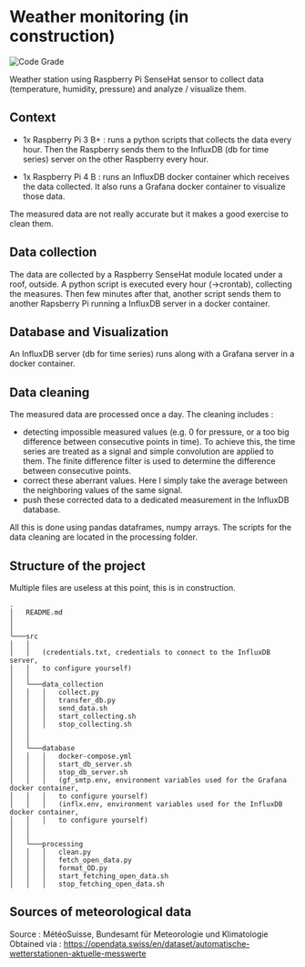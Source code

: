 # Weather monitoring (in construction)
![Code Grade](https://www.code-inspector.com/project/6308/status/svg)

Weather station using Raspberry Pi SenseHat sensor to collect data (temperature, humidity, pressure) and analyze / visualize them.

## Context
- 1x Raspberry Pi 3 B+ : runs a python scripts that collects the data every hour. Then the Raspberry sends them to the InfluxDB (db for time series) server on the other Raspberry every hour.

- 1x Raspberry Pi 4 B : runs an InfluxDB docker container which receives the data collected. It also runs a Grafana docker container to visualize those data.

The measured data are not really accurate but it makes a good exercise to clean them.

## Data collection
The data are collected by a Raspberry SenseHat module located under a roof, outside.
A python script is executed every hour (->crontab), collecting the measures. Then few minutes after that, another script sends them to another Rapsberry Pi running a InfluxDB server in a docker container.

## Database and Visualization
An InfluxDB server (db for time series) runs along with a Grafana server in a docker container.

## Data cleaning
The measured data are processed once a day. The cleaning includes :
- detecting impossible measured values (e.g. 0 for pressure, or a too big difference between consecutive points in time). To achieve this, the time series are treated as a signal and simple convolution are applied to them. The finite difference filter is used to determine the difference between consecutive points.
- correct these aberrant values. Here I simply take the average between the neighboring values of the same signal.
- push these corrected data to a dedicated measurement in the InfluxDB database.

All this is done using pandas dataframes, numpy arrays. The scripts for the data cleaning are located in the processing folder.

## Structure of the project
Multiple files are useless at this point, this is in construction.
```
.
│   README.md
│      
│
└───src
│   │   
│   │   (credentials.txt, credentials to connect to the InfluxDB server,
│   │   to configure yourself)
│   │   
│   └───data_collection
│   │   │   collect.py
│   │   │   transfer_db.py
│   │   │   send_data.sh
│   │   │   start_collecting.sh
│   │   │   stop_collecting.sh
│   │
│   │
│   └───database
│   │   │   docker-compose.yml
│   │   │   start_db_server.sh
│   │   │   stop_db_server.sh
│   │   │   (gf_smtp.env, environment variables used for the Grafana docker container,
│   │   │   to configure yourself)
│   │   │   (inflx.env, environment variables used for the InfluxDB docker container,
│   │   │   to configure yourself)
│   │
│   │
│   └───processing
│   │   │   clean.py
│   │   │   fetch_open_data.py
│   │   │   format_OD.py
│   │   │   start_fetching_open_data.sh
│   │   │   stop_fetching_open_data.sh

```

## Sources of meteorological data
Source : MétéoSuisse, Bundesamt für Meteorologie und Klimatologie
Obtained via : https://opendata.swiss/en/dataset/automatische-wetterstationen-aktuelle-messwerte
